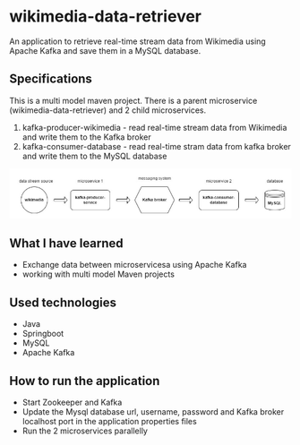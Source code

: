 # wikimedia-data-retriever
An application to retrieve real-time stream data from Wikimedia using Apache Kafka and save them in a MySQL database.

## Specifications
This is a multi model maven project. There is a parent microservice (wikimedia-data-retriever) and 2 child microservices.
1. kafka-producer-wikimedia - read real-time stream data from Wikimedia and write them to the Kafka broker
2. kafka-consumer-database - read real-time stram data from kafka broker and write them to the MySQL database
   
![alt text](https://github.com/ImIshanTharaka/wikimedia-data-retriever/blob/main/diagram.jpg?raw=true)

## What I have learned
* Exchange data between microservicesa using Apache Kafka
* working with multi model Maven projects

## Used technologies
* Java
* Springboot
* MySQL
* Apache Kafka

## How to run the application
* Start Zookeeper and Kafka 
* Update the Mysql database url, username, password and Kafka broker localhost port in the application properties files
* Run the 2 microservices parallelly
